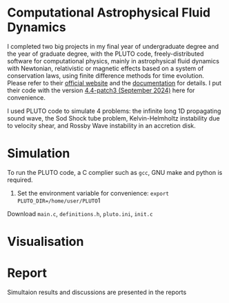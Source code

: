 # Computational Astrophysical Fluid Dynamics

I completed two big projects in my final year of undergraduate degree and the year of graduate degree, with the PLUTO code, freely-distributed software for computational physics, mainly in astrophysical fluid dynamics with Newtonian, relativistic or magnetic effects based on a system of conservation laws, using finite difference methods for time evolution. Please refer to their [official website](https://plutocode.ph.unito.it/) and the [documentation](https://plutocode.ph.unito.it/userguide.pdf) for details. I put their code with the version [4.4-patch3 (September 2024)](https://plutocode.ph.unito.it/Downloads/pluto-4.4-patch3.tar.gz) here for convenience.

I used PLUTO code to simulate 4 problems: the infinite long 1D propagating sound wave, the Sod Shock tube problem, Kelvin-Helmholtz instability due to velocity shear, and Rossby Wave instability in an accretion disk. 

# Simulation

To run the PLUTO code, a C complier such as `gcc`, GNU make and python is required.

1. Set the environment variable for convenience: `export PLUTO_DIR=/home/user/PLUTO`1

Download `main.c`, `definitions.h`, `pluto.ini`, `init.c`

# Visualisation

# Report

Simultaion results and discussions are presented in the reports 


